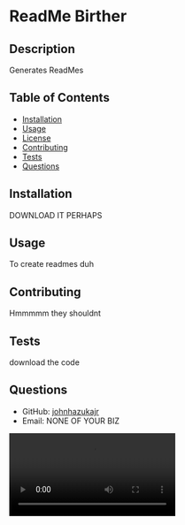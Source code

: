 # ReadMe Birther



## Description
Generates ReadMes

## Table of Contents
- [Installation](#installation)
- [Usage](#usage)
- [License](#license)
- [Contributing](#contributing)
- [Tests](#tests)
- [Questions](#questions)

## Installation
DOWNLOAD IT PERHAPS

## Usage
To create readmes duh

## Contributing
Hmmmmm they shouldnt

## Tests
download the code

## Questions
- GitHub: [johnhazukajr](https://github.com/johnhazukajr)
- Email: NONE OF YOUR BIZ

<video src="20230926-0450-34.5233254.mp4" controls title="Title"></video>